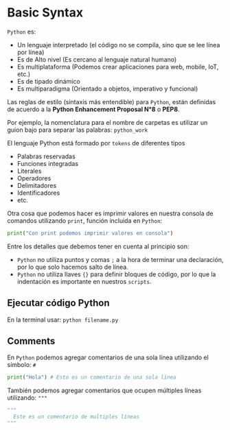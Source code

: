 # Basic Syntax

`Python` es:

- Un lenguaje interpretado (el código no se compila, sino que se lee línea por línea)
- Es de Alto nivel (Es cercano al lenguaje natural humano)
- Es multiplataforma (Podemos crear aplicaciones para web, mobile, IoT, etc.)
- Es de tipado dinámico
- Es multiparadigma (Orientado a objetos, imperativo y funcional)

Las reglas de estilo (sintaxis más entendible) para `Python`, están definidas de acuerdo a la **Python Enhancement Proposal N°8** o **PEP8**.

Por ejemplo, la nomenclatura para el nombre de carpetas es utilizar un guion bajo para separar las palabras: `python_work`

El lenguaje Python está formado por `tokens` de diferentes tipos

- Palabras reservadas
- Funciones integradas
- Literales
- Operadores
- Delimitadores
- Identificadores
- etc.

Otra cosa que podemos hacer es imprimir valores en nuestra consola de comandos utilizando `print`, función incluida en `Python`:

```python
print("Con print podemos imprimir valores en consola")
```

Entre los detalles que debemos tener en cuenta al principio son:

- `Python` no utiliza puntos y comas `;` a la hora de terminar una declaración, por lo que solo hacemos salto de línea.
- `Python` no utiliza llaves `{}` para definir bloques de código, por lo que la indentación es importante en nuestros `scripts`.

## Ejecutar código Python

En la terminal usar: `python filename.py`

## Comments

En `Python` podemos agregar comentarios de una sola línea utilizando el símbolo: `#`

```python
print("Hola") # Esto es un comentario de una sola línea
```

También podemos agregar comentarios que ocupen múltiples líneas utilizando: `"""`

```python
"""
  Este es un comentario de multiples líneas
"""
```
